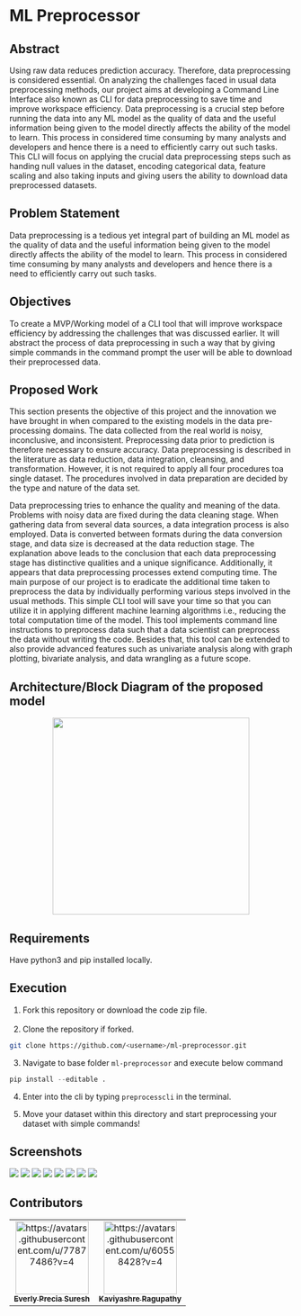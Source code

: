 # ML Preprocessor

## Abstract
Using raw data reduces prediction accuracy. Therefore, data preprocessing is considered essential. On analyzing the challenges faced in usual data preprocessing methods, our project aims at developing a Command Line Interface also known as CLI for data preprocessing to save time and improve workspace efficiency. Data preprocessing is a crucial step before running the data into any ML model as the quality of data and the useful information being given to the model directly affects the ability of the model to learn. This process in considered time consuming by many analysts and developers and hence there is a need to efficiently carry out such tasks. This CLI will focus on applying the crucial data preprocessing steps such as handing null values in the dataset, encoding categorical data, feature scaling and also taking inputs and giving users the ability to download data preprocessed datasets.

## Problem Statement
Data preprocessing is a tedious yet integral part of building an ML model as the quality of data and the useful information being given to the model directly affects the ability of the model to learn. This process in considered time consuming by many analysts and developers and hence there is a need to efficiently carry out such tasks. 

## Objectives
To create a MVP/Working model of a CLI tool that will improve workspace efficiency by addressing the challenges that was discussed earlier. It will abstract the process of data preprocessing in such a way that by giving simple commands in the command prompt the user will be able to download their preprocessed data.

## Proposed Work
This section presents the objective of this project and the innovation we have brought in when compared to the existing models in the data pre-processing domains. The data collected from the real world is noisy, inconclusive, and inconsistent. Preprocessing data prior to prediction is therefore necessary to ensure accuracy. Data preprocessing is described in the literature as data reduction, data integration, cleansing, and transformation. However, it is not required to apply all four procedures toa single dataset. The procedures involved in data preparation are decided by the type and nature of the data set.

Data preprocessing tries to enhance the quality and meaning of the data. Problems with noisy data are fixed during the data cleaning stage. 
When gathering data from several data sources, a data integration process is also employed. Data is converted between formats during the data conversion stage,
and data size is decreased at the data reduction stage. The explanation above leads to the conclusion that each data preprocessing stage has distinctive 
qualities and a unique significance. Additionally, it appears that data preprocessing processes extend computing time. The main purpose of our project is 
to eradicate the additional time taken to preprocess the data by individually performing various steps involved in the usual methods.
This simple CLI tool will save your time so that you can utilize it in applying different machine learning algorithms i.e., 
reducing the total computation time of the model. This tool implements command line instructions to preprocess data such that a 
data scientist can preprocess the data without writing the code. Besides that, this tool can be extended to also provide advanced features such
as univariate analysis along with graph plotting, bivariate analysis, and data wrangling as a future scope.


## Architecture/Block Diagram of the proposed model
<p align="center">
<img src="https://user-images.githubusercontent.com/77877486/199954041-1881fbc9-dea7-4f0c-8487-44826ba18958.png" width=350px/>
</p>

## Requirements

Have python3 and pip installed locally. 

## Execution

1. Fork this repository or download the code zip file.<br><br>
2. Clone the repository if forked.
```bash
git clone https://github.com/<username>/ml-preprocessor.git
```
3. Navigate to base folder `ml-preprocessor` and execute below command

```python
pip install --editable .
```
4. Enter into the cli by typing `preprocesscli` in the terminal.

5. Move your dataset within this directory and start preprocessing your dataset with simple commands!

## Screenshots

![](https://user-images.githubusercontent.com/77877486/199954854-04c08b93-9ca9-4000-9f59-a632b5940624.png)
![](https://user-images.githubusercontent.com/77877486/199955026-a9e125b5-cf6b-407c-9d87-4e245e2cc469.png)
![](https://user-images.githubusercontent.com/77877486/199955054-76afcbe0-9ec8-4310-8522-6cc2696fdb2e.png)
![](https://user-images.githubusercontent.com/77877486/199955083-9ed416a9-0856-4f67-b1c9-114ea03c6990.png)
![](https://user-images.githubusercontent.com/77877486/199955156-5900ded4-44fd-4c28-934b-c96b66645cb2.png)
![](https://user-images.githubusercontent.com/77877486/199955194-7b9940ce-34b3-4399-af8a-4e09239200c1.png)
![](https://user-images.githubusercontent.com/77877486/199955269-6ad5b373-458f-4a2a-9b0b-25590dffae46.png)
![](https://user-images.githubusercontent.com/77877486/199954688-834cea76-d211-4b8b-ab92-90935c60ac9f.png)

## Contributors
<div align="center">
<table>
  <tbody><tr>
     <td align="center"><a href="https://github.com/everly-gif"><img alt="https://avatars.githubusercontent.com/u/77877486?v=4" src="https://avatars.githubusercontent.com/u/77877486?v=4" width="130px;"><br><sub><b>Everly Precia Suresh</b></sub></a><br></td>
    <td align="center"><a href="https://github.com/RPK2103"><img alt="https://avatars.githubusercontent.com/u/60558428?v=4" src="https://avatars.githubusercontent.com/u/60558428?v=4" width="130px;"><br><sub><b>Kaviyashre Ragupathy</b></sub></a><br></td>
  </tr>
  
</tbody></table>
</div>
